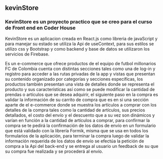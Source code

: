 ## kevinStore 


### KevinStore es un proyecto practico que se creo para el curso de Front end en Coder House


KevinStore es un aplicacion creada en React.js como libreria de javaScript y para manejar su estado se utiliza la Api de useContext, para sus estilos se utilizo css y Bootstrap y como backend y base de datos se utilizaron los servicios de Firebase.

Es un e-commerce que ofrece productos de el equipo de futbol millonarios FC de Colombia cuenta con distintas secciones tales como una de log-in y registro para acceder a las rutas privadas de la app y vistas que presentan su contenido organizado por categorías y secciones especificas, los productos también presentan una vista de detalles donde se representa el producto y sus características así como se puede modificar la cantidad de prendas o artículos que se desea adquirir, el siguiente paso en la compra es validar la información de su carrito de compra que es en si una sección aparte de el e-commerce donde se muestra los artículos a comprar con los detalles de la compra tales como la cantidad de artículos, sus precios detallados, el costo del envío y el descuento que a su vez son dinámicos y varían en función a la cantidad de artículos a comprar, para confirmar la compra se te pedirá la confirmación de los datos de envío en un formulario que está validado con la librería Formik, misma que se usa en todos los formularios de la aplicación, para terminar la compra luego de validar la información requerida de los datos de envío se efectúa la petición de compra a la Api del back-end y se entrega al usuario un feedback de su que su compra fue realizada y se procederá al envío.
